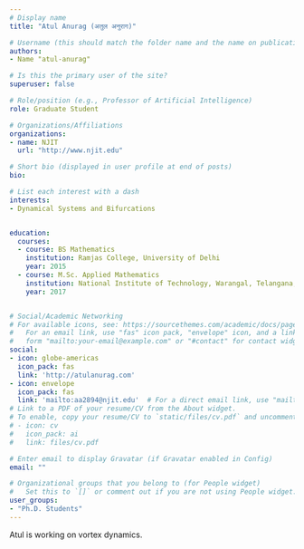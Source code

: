 ```yaml
---
# Display name
title: "Atul Anurag (अतुल अनुराग)"

# Username (this should match the folder name and the name on publications)
authors:
- Name "atul-anurag"

# Is this the primary user of the site?
superuser: false

# Role/position (e.g., Professor of Artificial Intelligence)
role: Graduate Student

# Organizations/Affiliations
organizations:
- name: NJIT
  url: "http://www.njit.edu"

# Short bio (displayed in user profile at end of posts)
bio: 

# List each interest with a dash
interests:
- Dynamical Systems and Bifurcations


education:
  courses:
  - course: BS Mathematics
    institution: Ramjas College, University of Delhi
    year: 2015
  - course: M.Sc. Applied Mathematics
    institution: National Institute of Technology, Warangal, Telangana, India
    year: 2017


# Social/Academic Networking
# For available icons, see: https://sourcethemes.com/academic/docs/page-builder/#icons
#   For an email link, use "fas" icon pack, "envelope" icon, and a link in the
#   form "mailto:your-email@example.com" or "#contact" for contact widget.
social:
- icon: globe-americas
  icon_pack: fas
  link: 'http://atulanurag.com'  
- icon: envelope
  icon_pack: fas
  link: 'mailto:aa2894@njit.edu'  # For a direct email link, use "mailto:test@example.org".
# Link to a PDF of your resume/CV from the About widget.
# To enable, copy your resume/CV to `static/files/cv.pdf` and uncomment the lines below.
# - icon: cv
#   icon_pack: ai
#   link: files/cv.pdf

# Enter email to display Gravatar (if Gravatar enabled in Config)
email: ""

# Organizational groups that you belong to (for People widget)
#   Set this to `[]` or comment out if you are not using People widget.
user_groups:
- "Ph.D. Students"
---
```

Atul is working on vortex dynamics.